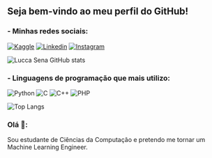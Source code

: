 ## Seja bem-vindo ao meu perfil do GitHub!

### - Minhas redes sociais: 
[![Kaggle](https://img.shields.io/badge/Kaggle-20BEFF?style=for-the-badge&logo=Kaggle&logoColor=white)](https://www.kaggle.com/luccasena)
[![Linkedin](https://img.shields.io/badge/LinkedIn-0077B5?style=for-the-badge&logo=linkedin&logoColor=white)](https://www.linkedin.com/in/lucca-sena-497478303/)
[![Instagram](https://img.shields.io/badge/Instagram-E4405F?style=for-the-badge&logo=instagram&logoColor=white)](https://www.instagram.com/luccasenab/)

![Lucca Sena GitHub stats](https://github-readme-stats.vercel.app/api?username=luccasena&show_icons=true&theme=onedark)

### - Linguagens de programação que mais utilizo: 


![Python](https://img.shields.io/badge/Python-3776AB?style=for-the-badge&logo=python&logoColor=white)
![C](https://img.shields.io/badge/C-00599C?style=for-the-badge&logo=c&logoColor=white)
![C++](https://img.shields.io/badge/C%2B%2B-00599C?style=for-the-badge&logo=c%2B%2B&logoColor=white)
![PHP](https://img.shields.io/badge/PHP-777BB4?style=for-the-badge&logo=php&logoColor=white)

![Top Langs](https://github-readme-stats.vercel.app/api/top-langs/?username=Lucca&hide_progress=true)


### Olá 👋:

<p>Sou estudante de Ciências da Computação e pretendo me tornar um Machine Learning Engineer.</p>


